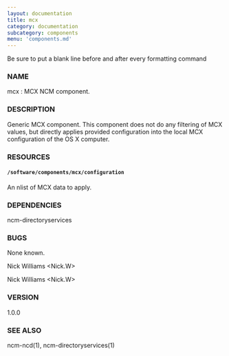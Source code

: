 ```yaml
---
layout: documentation
title: mcx
category: documentation
subcategory: components
menu: 'components.md'
---
```

Be sure to put a blank line before and after every formatting command

### NAME

mcx : MCX NCM component.

### DESCRIPTION

Generic MCX component. This component does not do any filtering of MCX values, but directly applies provided configuration into the local MCX configuration of the OS X computer. 

### RESOURCES

#### `/software/components/mcx/configuration`

An nlist of MCX data to apply.

### DEPENDENCIES

ncm-directoryservices

### BUGS

None known.

Nick Williams &lt;Nick.W&gt;

Nick Williams &lt;Nick.W&gt;

### VERSION

1.0.0

### SEE ALSO

ncm-ncd(1), ncm-directoryservices(1)
